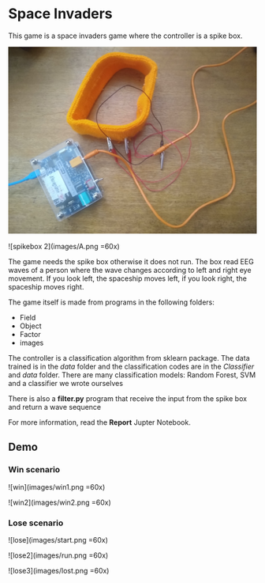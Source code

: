 # Space Invaders

This game is a space invaders game where the controller is a spike box.


![spikebox 1](images/spikebox.jpg)

![spikebox 2](images/A.png =60x)

The game needs the spike box otherwise it does not run. The box read EEG waves of a person where the wave changes according to left and right eye movement. If you look left, the spaceship moves left, if you look right, the spaceship moves right.


The game itself is made from programs in the following folders:

* Field
* Object
* Factor
* images

The controller is a classification algorithm from sklearn package. The data trained is in the *data* folder and the classification codes are in the *Classifier* and *data* folder. There are many classification models: Random Forest, SVM and a classifier we wrote ourselves

There is also a **filter.py** program that receive the input from the spike box and return a wave sequence

For more information, read the **Report** Jupter Notebook.

## Demo

### Win scenario

![win](images/win1.png =60x)

![win2](images/win2.png =60x)

### Lose scenario

![lose](images/start.png =60x)

![lose2](images/run.png =60x)

![lose3](images/lost.png =60x)
